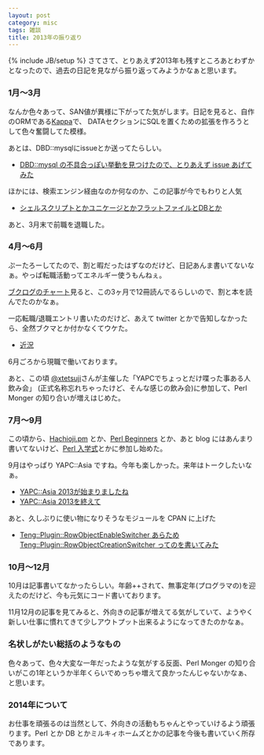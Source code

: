 ```yaml
---
layout: post
category: misc
tags: 雑談
title: 2013年の振り返り
---
```

{% include JB/setup %}
さてさて、とりあえず2013年も残すところあとわずかとなったので、過去の日記を見ながら振り返ってみようかなぁと思います。

### 1月〜3月
なんか色々あって、SAN値が異様に下がってた気がします。日記を見ると、自作のORMである[Kappa](https://github.com/tsucchi/p5-Kappa)で、
DATAセクションにSQLを置くための拡張を作ろうとして色々奮闘してた模様。

あとは、DBD::mysqlにissueとか送ってたらしい。

+ [DBD::mysql の不具合っぽい挙動を見つけたので、とりあえず issue あげてみた](http://tsucchi.github.io/perl/2013/03/04/dbd-limit-bug/)

ほかには、検索エンジン経由なのか何なのか、この記事が今でもわりと人気

+ [シェルスクリプトとかユニケージとかフラットファイルとDBとか](http://tsucchi.github.io/shell/2013/03/27/shell-script/)

あと、3月末で前職を退職した。

### 4月〜6月
ぷーたろーしてたので、割と暇だったはずなのだけど、日記あんま書いてないなぁ。やっぱ転職活動ってエネルギー使うもんねぇ。

[ブクログのチャート](http://booklog.jp/users/tsucchi/chart/2013)見ると、この3ヶ月で12冊読んでるらしいので、割と本を読んでたのかなぁ。

一応転職/退職エントリ書いたのだけど、あえて twitter とかで告知しなかったら、全然ブクマとか付かなくてウケた。

+ [近況](http://tsucchi.github.io/misc/2013/05/12/recent/)

6月ごろから現職で働いております。

あと、この頃 [@xtetsuji](https://twitter.com/xtetsuji)さんが主催した「YAPCでちょっとだけ喋った事ある人飲み会」
(正式名称忘れちゃったけど、そんな感じの飲み会)に参加して、Perl Monger の知り合いが増えはじめた。

### 7月〜9月
この頃から、[Hachioji.pm](http://hachiojipm.org/) とか、[Perl Beginners](http://www.perl-beginners.org/) とか、あと blog にはあんまり書いてないけど、[Perl 入学式](http://perl-entrance.org/)とかに参加し始めた。

9月はやっぱり YAPC::Asia ですね。今年も楽しかった。来年はトークしたいなぁ。

+ [YAPC::Asia 2013が始まりましたね](http://tsucchi.github.io/perl/2013/09/20/yapc)
+ [YAPC::Asia 2013を終えて](http://tsucchi.github.io/perl/2013/09/22/yapc)

あと、久しぶりに使い物になりそうなモジュールを CPAN に上げた

+ [Teng::Plugin::RowObjectEnableSwitcher あらため Teng::Plugin::RowObjectCreationSwitcher ってのを書いてみた](http://tsucchi.github.io/perl/2013/07/06/teng-plugin)

### 10月〜12月
10月は記事書いてなかったらしい。年齢++されて、無事定年(プログラマの)を迎えたのだけど、今も元気にコード書いております。

11月12月の記事を見てみると、外向きの記事が増えてる気がしていて、ようやく新しい仕事に慣れてきて少しアウトプット出来るようになってきたのかなぁ。

### 名状しがたい総括のようなもの
色々あって、色々大変な一年だったような気がする反面、Perl Monger の知り合いがこの1年というか半年くらいでめっちゃ増えて良かったんじゃないかなぁ、と思います。

### 2014年について
お仕事を頑張るのは当然として、外向きの活動もちゃんとやっていけるよう頑張ります。Perl とか DB とかミルキィホームズとかの記事を今後も書いていく所存であります。
